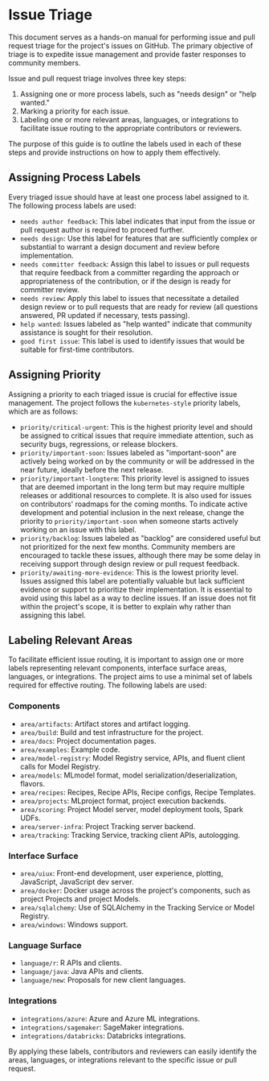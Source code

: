 # Issue Triage

This document serves as a hands-on manual for performing issue and pull request triage for the project's issues on GitHub. The primary objective of triage is to expedite issue management and provide faster responses to community members.

Issue and pull request triage involves three key steps:

1. Assigning one or more process labels, such as "needs design" or "help wanted."
2. Marking a priority for each issue.
3. Labeling one or more relevant areas, languages, or integrations to facilitate issue routing to the appropriate contributors or reviewers.

The purpose of this guide is to outline the labels used in each of these steps and provide instructions on how to apply them effectively.

## Assigning Process Labels

Every triaged issue should have at least one process label assigned to it. The following process labels are used:

- `needs author feedback`: This label indicates that input from the issue or pull request author is required to proceed further.
- `needs design`: Use this label for features that are sufficiently complex or substantial to warrant a design document and review before implementation.
- `needs committer feedback`: Assign this label to issues or pull requests that require feedback from a committer regarding the approach or appropriateness of the contribution, or if the design is ready for committer review.
- `needs review`: Apply this label to issues that necessitate a detailed design review or to pull requests that are ready for review (all questions answered, PR updated if necessary, tests passing).
- `help wanted`: Issues labeled as "help wanted" indicate that community assistance is sought for their resolution.
- `good first issue`: This label is used to identify issues that would be suitable for first-time contributors.

## Assigning Priority

Assigning a priority to each triaged issue is crucial for effective issue management. The project follows the `kubernetes-style` priority labels, which are as follows:

- `priority/critical-urgent`: This is the highest priority level and should be assigned to critical issues that require immediate attention, such as security bugs, regressions, or release blockers.
- `priority/important-soon`: Issues labeled as "important-soon" are actively being worked on by the community or will be addressed in the near future, ideally before the next release.
- `priority/important-longterm`: This priority level is assigned to issues that are deemed important in the long term but may require multiple releases or additional resources to complete. It is also used for issues on contributors' roadmaps for the coming months. To indicate active development and potential inclusion in the next release, change the priority to `priority/important-soon` when someone starts actively working on an issue with this label.
- `priority/backlog`: Issues labeled as "backlog" are considered useful but not prioritized for the next few months. Community members are encouraged to tackle these issues, although there may be some delay in receiving support through design review or pull request feedback.
- `priority/awaiting-more-evidence`: This is the lowest priority level. Issues assigned this label are potentially valuable but lack sufficient evidence or support to prioritize their implementation. It is essential to avoid using this label as a way to decline issues. If an issue does not fit within the project's scope, it is better to explain why rather than assigning this label.

## Labeling Relevant Areas

To facilitate efficient issue routing, it is important to assign one or more labels representing relevant components, interface surface areas, languages, or integrations. The project aims to use a minimal set of labels required for effective routing. The following labels are used:

### Components

- `area/artifacts`: Artifact stores and artifact logging.
- `area/build`: Build and test infrastructure for the project.
- `area/docs`: Project documentation pages.
- `area/examples`: Example code.
- `area/model-registry`: Model Registry service, APIs, and fluent client calls for Model Registry.
- `area/models`: MLmodel format, model serialization/deserialization, flavors.
- `area/recipes`: Recipes, Recipe APIs, Recipe configs, Recipe Templates.
- `area/projects`: MLproject format, project execution backends.
- `area/scoring`: Project Model server, model deployment tools, Spark UDFs.
- `area/server-infra`: Project Tracking server backend.
- `area/tracking`: Tracking Service, tracking client APIs, autologging.

### Interface Surface

- `area/uiux`: Front-end development, user experience, plotting, JavaScript, JavaScript dev server.
- `area/docker`: Docker usage across the project's components, such as project Projects and project Models.
- `area/sqlalchemy`: Use of SQLAlchemy in the Tracking Service or Model Registry.
- `area/windows`: Windows support.

### Language Surface

- `language/r`: R APIs and clients.
- `language/java`: Java APIs and clients.
- `language/new`: Proposals for new client languages.

### Integrations

- `integrations/azure`: Azure and Azure ML integrations.
- `integrations/sagemaker`: SageMaker integrations.
- `integrations/databricks`: Databricks integrations.

By applying these labels, contributors and reviewers can easily identify the areas, languages, or integrations relevant to the specific issue or pull request.
